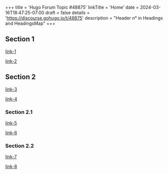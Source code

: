 +++
title = 'Hugo Forum Topic #48875'
linkTitle = 'Home'
date = 2024-03-16T18:47:25-07:00
draft = false
details = 'https://discourse.gohugo.io/t/48875'
description = "Header n° in Headings and HeadingsMap"
+++

## Section 1

[link-1](foo)

[link-2](foo)

## Section 2

[link-3](foo)

[link-4](foo)

### Section 2.1

[link-5](foo)

[link-6](foo)

### Section 2.2

[link-7](foo)

[link-8](foo)
